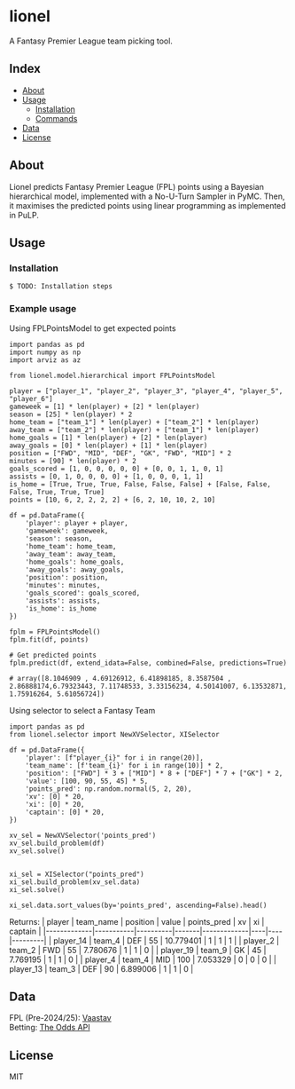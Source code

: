 # lionel
A Fantasy Premier League team picking tool.

## Index

- [About](#about)
- [Usage](#usage)
  - [Installation](#installation)
  - [Commands](#commands)
- [Data](#Data)
- [License](#license)

## About
Lionel predicts Fantasy Premier League (FPL) points using a Bayesian hierarchical model, implemented with a No-U-Turn Sampler in PyMC. Then, it maximises the predicted points using linear programming as implemented in PuLP.

## Usage

### Installation

```
$ TODO: Installation steps
```

### Example usage

Using FPLPointsModel to get expected points
```
import pandas as pd
import numpy as np
import arviz as az

from lionel.model.hierarchical import FPLPointsModel

player = ["player_1", "player_2", "player_3", "player_4", "player_5", "player_6"] 
gameweek = [1] * len(player) + [2] * len(player)
season = [25] * len(player) * 2
home_team = ["team_1"] * len(player) + ["team_2"] * len(player)
away_team = ["team_2"] * len(player) + ["team_1"] * len(player)
home_goals = [1] * len(player) + [2] * len(player)
away_goals = [0] * len(player) + [1] * len(player)
position = ["FWD", "MID", "DEF", "GK", "FWD", "MID"] * 2
minutes = [90] * len(player) * 2
goals_scored = [1, 0, 0, 0, 0, 0] + [0, 0, 1, 1, 0, 1]
assists = [0, 1, 0, 0, 0, 0] + [1, 0, 0, 0, 1, 1]
is_home = [True, True, True, False, False, False] + [False, False, False, True, True, True]
points = [10, 6, 2, 2, 2, 2] + [6, 2, 10, 10, 2, 10]

df = pd.DataFrame({
    'player': player + player, 
    'gameweek': gameweek, 
    'season': season, 
    'home_team': home_team, 
    'away_team': away_team, 
    'home_goals': home_goals, 
    'away_goals': away_goals, 
    'position': position, 
    'minutes': minutes, 
    'goals_scored': goals_scored, 
    'assists': assists, 
    'is_home': is_home
})

fplm = FPLPointsModel()
fplm.fit(df, points)

# Get predicted points
fplm.predict(df, extend_idata=False, combined=False, predictions=True)

# array([8.1046909 , 4.69126912, 6.41898185, 8.3587504 , 2.86888174,6.79323443, 7.11748533, 3.33156234, 4.50141007, 6.13532871, 1.75916264, 5.61056724])
```

Using selector to select a Fantasy Team 

```
import pandas as pd
from lionel.selector import NewXVSelector, XISelector

df = pd.DataFrame({
    'player': [f"player_{i}" for i in range(20)],
    'team_name': [f'team_{i}' for i in range(10)] * 2,
    'position': ["FWD"] * 3 + ["MID"] * 8 + ["DEF"] * 7 + ["GK"] * 2,
    'value': [100, 90, 55, 45] * 5,
    'points_pred': np.random.normal(5, 2, 20),
    'xv': [0] * 20,
    'xi': [0] * 20,
    'captain': [0] * 20,
})

xv_sel = NewXVSelector('points_pred')
xv_sel.build_problem(df)
xv_sel.solve()


xi_sel = XISelector("points_pred")
xi_sel.build_problem(xv_sel.data)
xi_sel.solve()

xi_sel.data.sort_values(by='points_pred', ascending=False).head()
```
Returns:
| player      | team_name | position | value | points_pred | xv | xi | captain |
|-------------|-----------|----------|-------|-------------|----|----|---------|
| player_14   | team_4    | DEF      | 55    | 10.779401   | 1  | 1  | 1       |
| player_2    | team_2    | FWD      | 55    | 7.780676    | 1  | 1  | 0       |
| player_19   | team_9    | GK       | 45    | 7.769195    | 1  | 1  | 0       |
| player_4    | team_4    | MID      | 100   | 7.053329    | 0  | 0  | 0       |
| player_13   | team_3    | DEF      | 90    | 6.899006    | 1  | 1  | 0       |


## Data
FPL (Pre-2024/25): [Vaastav](https://github.com/vaastav/Fantasy-Premier-League)  
Betting: [The Odds API](https://the-odds-api.com)


##  License
MIT




